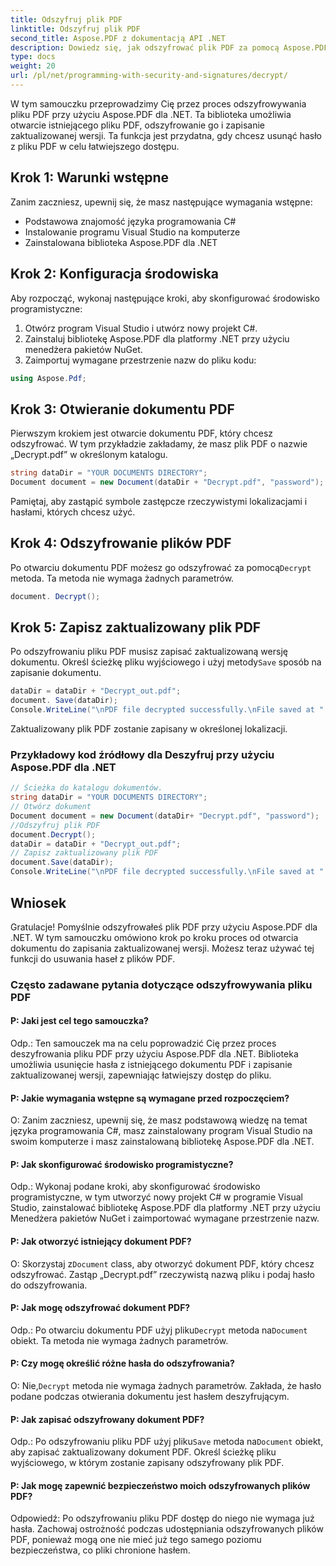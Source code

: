 ```yaml
---
title: Odszyfruj plik PDF
linktitle: Odszyfruj plik PDF
second_title: Aspose.PDF z dokumentacją API .NET
description: Dowiedz się, jak odszyfrować plik PDF za pomocą Aspose.PDF dla .NET.
type: docs
weight: 20
url: /pl/net/programming-with-security-and-signatures/decrypt/
---
```

W tym samouczku przeprowadzimy Cię przez proces odszyfrowywania pliku PDF przy użyciu Aspose.PDF dla .NET. Ta biblioteka umożliwia otwarcie istniejącego pliku PDF, odszyfrowanie go i zapisanie zaktualizowanej wersji. Ta funkcja jest przydatna, gdy chcesz usunąć hasło z pliku PDF w celu łatwiejszego dostępu.

## Krok 1: Warunki wstępne

Zanim zaczniesz, upewnij się, że masz następujące wymagania wstępne:

- Podstawowa znajomość języka programowania C#
- Instalowanie programu Visual Studio na komputerze
- Zainstalowana biblioteka Aspose.PDF dla .NET

## Krok 2: Konfiguracja środowiska

Aby rozpocząć, wykonaj następujące kroki, aby skonfigurować środowisko programistyczne:

1. Otwórz program Visual Studio i utwórz nowy projekt C#.
2. Zainstaluj bibliotekę Aspose.PDF dla platformy .NET przy użyciu menedżera pakietów NuGet.
3. Zaimportuj wymagane przestrzenie nazw do pliku kodu:

```csharp
using Aspose.Pdf;
```

## Krok 3: Otwieranie dokumentu PDF

Pierwszym krokiem jest otwarcie dokumentu PDF, który chcesz odszyfrować. W tym przykładzie zakładamy, że masz plik PDF o nazwie „Decrypt.pdf” w określonym katalogu.

```csharp
string dataDir = "YOUR DOCUMENTS DIRECTORY";
Document document = new Document(dataDir + "Decrypt.pdf", "password");
```

Pamiętaj, aby zastąpić symbole zastępcze rzeczywistymi lokalizacjami i hasłami, których chcesz użyć.

## Krok 4: Odszyfrowanie plików PDF

 Po otwarciu dokumentu PDF możesz go odszyfrować za pomocą`Decrypt` metoda. Ta metoda nie wymaga żadnych parametrów.

```csharp
document. Decrypt();
```

## Krok 5: Zapisz zaktualizowany plik PDF

 Po odszyfrowaniu pliku PDF musisz zapisać zaktualizowaną wersję dokumentu. Określ ścieżkę pliku wyjściowego i użyj metody`Save` sposób na zapisanie dokumentu.

```csharp
dataDir = dataDir + "Decrypt_out.pdf";
document. Save(dataDir);
Console.WriteLine("\nPDF file decrypted successfully.\nFile saved at " + dataDir);
```

Zaktualizowany plik PDF zostanie zapisany w określonej lokalizacji.

### Przykładowy kod źródłowy dla Deszyfruj przy użyciu Aspose.PDF dla .NET 

```csharp
// Ścieżka do katalogu dokumentów.
string dataDir = "YOUR DOCUMENTS DIRECTORY";
// Otwórz dokument
Document document = new Document(dataDir+ "Decrypt.pdf", "password");
//Odszyfruj plik PDF
document.Decrypt();
dataDir = dataDir + "Decrypt_out.pdf";
// Zapisz zaktualizowany plik PDF
document.Save(dataDir);
Console.WriteLine("\nPDF file decrypted successfully.\nFile saved at " + dataDir);
```

## Wniosek

Gratulacje! Pomyślnie odszyfrowałeś plik PDF przy użyciu Aspose.PDF dla .NET. W tym samouczku omówiono krok po kroku proces od otwarcia dokumentu do zapisania zaktualizowanej wersji. Możesz teraz używać tej funkcji do usuwania haseł z plików PDF.

### Często zadawane pytania dotyczące odszyfrowywania pliku PDF

#### P: Jaki jest cel tego samouczka?

Odp.: Ten samouczek ma na celu poprowadzić Cię przez proces deszyfrowania pliku PDF przy użyciu Aspose.PDF dla .NET. Biblioteka umożliwia usunięcie hasła z istniejącego dokumentu PDF i zapisanie zaktualizowanej wersji, zapewniając łatwiejszy dostęp do pliku.

#### P: Jakie wymagania wstępne są wymagane przed rozpoczęciem?

O: Zanim zaczniesz, upewnij się, że masz podstawową wiedzę na temat języka programowania C#, masz zainstalowany program Visual Studio na swoim komputerze i masz zainstalowaną bibliotekę Aspose.PDF dla .NET.

#### P: Jak skonfigurować środowisko programistyczne?

Odp.: Wykonaj podane kroki, aby skonfigurować środowisko programistyczne, w tym utworzyć nowy projekt C# w programie Visual Studio, zainstalować bibliotekę Aspose.PDF dla platformy .NET przy użyciu Menedżera pakietów NuGet i zaimportować wymagane przestrzenie nazw.

#### P: Jak otworzyć istniejący dokument PDF?

 O: Skorzystaj z`Document` class, aby otworzyć dokument PDF, który chcesz odszyfrować. Zastąp „Decrypt.pdf” rzeczywistą nazwą pliku i podaj hasło do odszyfrowania.

#### P: Jak mogę odszyfrować dokument PDF?

 Odp.: Po otwarciu dokumentu PDF użyj pliku`Decrypt` metoda na`Document` obiekt. Ta metoda nie wymaga żadnych parametrów.

#### P: Czy mogę określić różne hasła do odszyfrowania?

 O: Nie,`Decrypt` metoda nie wymaga żadnych parametrów. Zakłada, że hasło podane podczas otwierania dokumentu jest hasłem deszyfrującym.

#### P: Jak zapisać odszyfrowany dokument PDF?

 Odp.: Po odszyfrowaniu pliku PDF użyj pliku`Save` metoda na`Document` obiekt, aby zapisać zaktualizowany dokument PDF. Określ ścieżkę pliku wyjściowego, w którym zostanie zapisany odszyfrowany plik PDF.

#### P: Jak mogę zapewnić bezpieczeństwo moich odszyfrowanych plików PDF?

Odpowiedź: Po odszyfrowaniu pliku PDF dostęp do niego nie wymaga już hasła. Zachowaj ostrożność podczas udostępniania odszyfrowanych plików PDF, ponieważ mogą one nie mieć już tego samego poziomu bezpieczeństwa, co pliki chronione hasłem.
